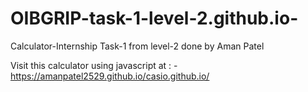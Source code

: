 # OIBGRIP-task-1-level-2.github.io-
Calculator-Internship Task-1 from level-2 done by Aman Patel 

Visit this calculator using javascript at : - https://amanpatel2529.github.io/casio.github.io/
